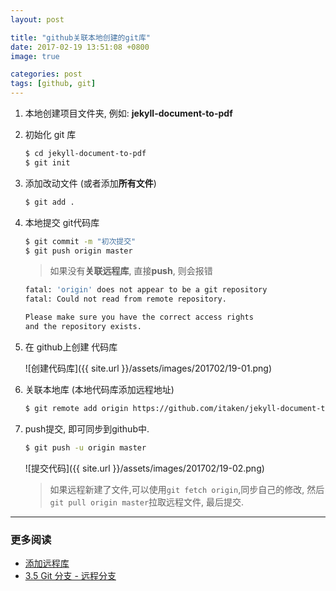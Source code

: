 ```yaml
---
layout: post

title: "github关联本地创建的git库"
date: 2017-02-19 13:51:08 +0800
image: true

categories: post
tags: [github, git]
---
```


1. 本地创建项目文件夹, 例如: **jekyll-document-to-pdf**

1. 初始化 git 库
    ```bash
    $ cd jekyll-document-to-pdf
    $ git init
    ```

1. 添加改动文件 (或者添加**所有文件**)
    ```bash
    $ git add .
    ```

1. 本地提交 git代码库
    ```bash
    $ git commit -m "初次提交"
    $ git push origin master
    ```

    > 如果没有**关联远程库**, 直接**push**, 则会报错

    ```bash
    fatal: 'origin' does not appear to be a git repository
    fatal: Could not read from remote repository.

    Please make sure you have the correct access rights
    and the repository exists.
    ```

1. 在 github上创建 代码库

    ![创建代码库]({{ site.url }}/assets/images/201702/19-01.png)

1. 关联本地库 (本地代码库添加远程地址)
    ```bash
    $ git remote add origin https://github.com/itaken/jekyll-document-to-pdf.git
    ```

1. push提交, 即可同步到github中.
    ```bash
    $ git push -u origin master
    ```
    ![提交代码]({{ site.url }}/assets/images/201702/19-02.png)

    >如果远程新建了文件,可以使用`git fetch origin`,同步自己的修改, 然后`git pull origin master`拉取远程文件, 最后提交.

---
### 更多阅读
- [添加远程库](http://www.liaoxuefeng.com/wiki/0013739516305929606dd18361248578c67b8067c8c017b000/0013752340242354807e192f02a44359908df8a5643103a000)
- [3.5 Git 分支 - 远程分支](https://git-scm.com/book/zh/v2/Git-%E5%88%86%E6%94%AF-%E8%BF%9C%E7%A8%8B%E5%88%86%E6%94%AF)
